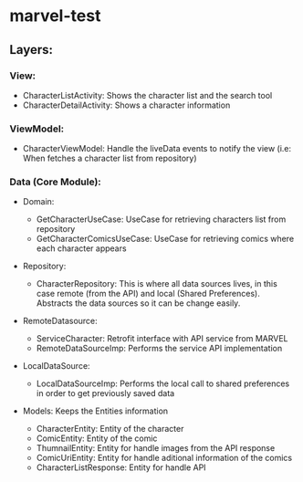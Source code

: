 # marvel-test

## Layers:

### View:
* CharacterListActivity: Shows the character list and the search tool
* CharacterDetailActivity: Shows a character information

### ViewModel:
* CharacterViewModel: Handle the liveData events to notify the view (i.e: When fetches a character list from repository)

### Data (Core Module):
* Domain: 
  - GetCharacterUseCase: UseCase for retrieving characters list from repository
  - GetCharacterComicsUseCase: UseCase for retrieving comics where each character appears

* Repository:  
  - CharacterRepository: This is where all data sources lives, in this case remote (from the API) and local (Shared Preferences). Abstracts the data sources so it can be change easily.

* RemoteDatasource:
  - ServiceCharacter: Retrofit interface with API service from MARVEL
  - RemoteDataSourceImp: Performs the service API implementation
 
* LocalDataSource:
  - LocalDataSourceImp: Performs the local call to shared preferences in order to get previously saved data
  
* Models: Keeps the Entities information
  - CharacterEntity: Entity of the character
  - ComicEntity: Entity of the comic
  - ThumnailEntity: Entity for handle images from the API response
  - ComicUriEntity: Entity for handle aditional information of the comics
  - CharacterListResponse: Entity for handle API
  
  
